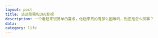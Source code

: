 ```yaml
---
layout: post
title: 谈谈刚需和360影视
description: 一个看起来很简单的需求，做起来真的有那么困难吗，到底是怎么回事？
data: 
category: life
---
```


[Ray]:    http://mxbird.github.io  "Ray"
